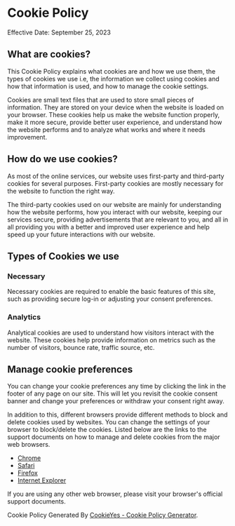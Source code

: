 # Cookie Policy

Effective Date: September 25, 2023

## What are cookies?

This Cookie Policy explains what cookies are and how we use them, the
types of cookies we use i.e, the information we collect using cookies
and how that information is used, and how to manage the cookie
settings.
        
Cookies are small text files that are used to store small pieces of
information. They are stored on your device when the website is loaded
on your browser. These cookies help us make the website function
properly, make it more secure, provide better user experience, and
understand how the website performs and to analyze what works and
where it needs improvement.

## How do we use cookies?</h5>

As most of the online services, our website uses first-party and
third-party cookies for several purposes. First-party cookies are
mostly necessary for the website to function the right way.
       
The third-party cookies used on our website are mainly for
understanding how the website performs, how you interact with our
website, keeping our services secure, providing advertisements that
are relevant to you, and all in all providing you with a better and
improved user experience and help speed up your future interactions
with our website.

## Types of Cookies we use

### Necessary
Necessary cookies are required to enable the basic features of this
site, such as providing secure log-in or adjusting your consent
preferences.

### Analytics
Analytical cookies are used to understand how visitors interact with the
website. These cookies help provide information on metrics such as the
number of visitors, bounce rate, traffic source, etc.

## Manage cookie preferences
You can change your cookie preferences any time by clicking the link in the footer of any page on our site. 
This will let you revisit the cookie consent banner and change
your preferences or withdraw your consent right away.

In addition to this, different browsers provide different methods to
block and delete cookies used by websites. You can change the settings
of your browser to block/delete the cookies. Listed below are the
links to the support documents on how to manage and delete cookies
from the major web browsers.

  - [Chrome](https://support.google.com/accounts/answer/32050)
  - [Safari](https://support.apple.com/en-in/guide/safari/sfri11471/mac)
  - [Firefox](https://support.mozilla.org/en-US/kb/clear-cookies-and-site-data-firefox)
  - [Internet Explorer](https://support.microsoft.com/en-us/topic/how-to-delete-cookie-files-in-internet-explorer-bca9446f-d873-78de-77ba-d42645fa52fc)

If you are using any other web browser, please visit your browser's official support documents.


Cookie Policy Generated By [CookieYes - Cookie Policy Generator](https://www.cookieyes.com).
